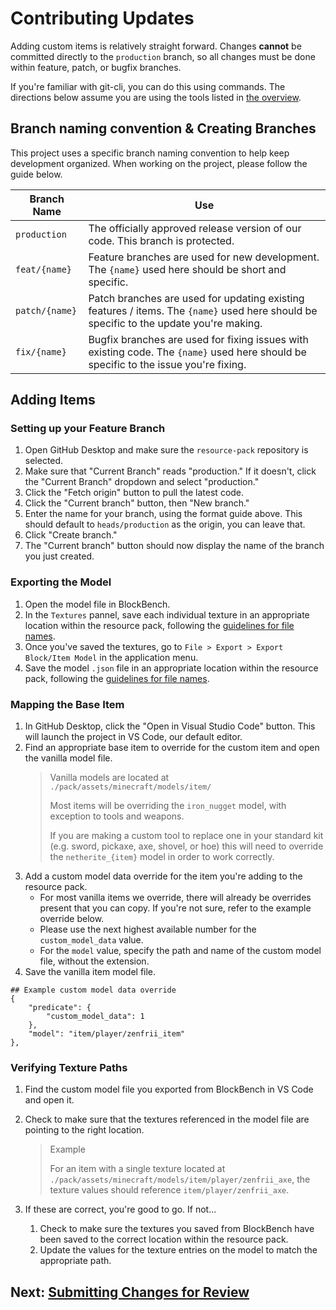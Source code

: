 # Contributing Updates

Adding custom items is relatively straight forward. Changes **cannot** be committed directly to the `production` branch, so all changes must be done within feature, patch, or bugfix branches.

If you're familiar with git-cli, you can do this using commands. The directions below assume you are using the tools listed in [the overview](../custom-items.md).

## Branch naming convention & Creating Branches

This project uses a specific branch naming convention to help keep development organized. When working on the project, please follow the guide below.

| Branch Name   | Use          |
| ----------    | ------------ | 
| `production`  | The officially approved release version of our code. This branch is protected. |
| `feat/{name}` | Feature branches are used for new development. The `{name}` used here should be short and specific. |
| `patch/{name}`| Patch branches are used for updating existing features / items. The `{name}` used here should be specific to the update you're making. |
| `fix/{name}`  | Bugfix branches are used for fixing issues with existing code. The `{name}` used here should be specific to the issue you're fixing. |

## Adding Items

### Setting up your Feature Branch

1. Open GitHub Desktop and make sure the `resource-pack` repository is selected.
2. Make sure that "Current Branch" reads "production." If it doesn't, click the "Current Branch" dropdown and select "production."
3. Click the "Fetch origin" button to pull the latest code.
4. Click the "Current branch" button, then "New branch."
5. Enter the name for your branch, using the format guide above. This should default to `heads/production` as the origin, you can leave that.
6. Click "Create branch."
7. The "Current branch" button should now display the name of the branch you just created.

### Exporting the Model
1. Open the model file in BlockBench.
2. In the `Textures` pannel, save each individual texture in an appropriate location within the resource pack, following the [guidelines for file names](files.md).
3. Once you've saved the textures, go to `File > Export > Export Block/Item Model` in the application menu.
4. Save the model `.json` file in an appropriate location within the resource pack, following the [guidelines for file names](files.md).

### Mapping the Base Item
1. In GitHub Desktop, click the "Open in Visual Studio Code" button. This will launch the project in VS Code, our default editor.
2. Find an appropriate base item to override for the custom item and open the vanilla model file.
    > Vanilla models are located at `./pack/assets/minecraft/models/item/`
    > 
    > Most items will be overriding the `iron_nugget` model, with exception to tools and weapons. 
    > 
    > If you are making a custom tool to replace one in your standard kit (e.g. sword, pickaxe, axe, shovel, or hoe) this will need to override the `netherite_{item}` model in order to work correctly.
3. Add a custom model data override for the item you're adding to the resource pack.
    - For most vanilla items we override, there will already be overrides present that you can copy. If you're not sure, refer to the example override below.
    - Please use the next highest available number for the `custom_model_data` value.
    - For the `model` value, specify the path and name of the custom model file, without the extension.
4. Save the vanilla item model file.

```
## Example custom model data override
{
    "predicate": {
        "custom_model_data": 1
    },
    "model": "item/player/zenfrii_item"
},
```

### Verifying Texture Paths
1. Find the custom model file you exported from BlockBench in VS Code and open it.
2. Check to make sure that the textures referenced in the model file are pointing to the right location.
    > Example
    >
    > For an item with a single texture located at `./pack/assets/minecraft/models/item/player/zenfrii_axe`, the texture values should reference `item/player/zenfrii_axe`.

3. If these are correct, you're good to go. If not...
    1. Check to make sure the textures you saved from BlockBench have been saved to the correct location within the resource pack.
    2. Update the values for the texture entries on the model to match the appropriate path.

## Next: [Submitting Changes for Review](../pull-requests.md)